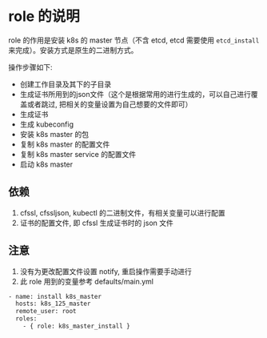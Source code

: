 
# role 的说明
role 的作用是安装 k8s 的 master 节点（不含 etcd, etcd 需要使用 `etcd_install` 来完成）。安装方式是原生的二进制方式。

操作步骤如下:
* 创建工作目录及其下的子目录
* 生成证书所用到的json文件（这个是根据常用的进行生成的，可以自己进行覆盖或者跳过, 把相关的变量设置为自己想要的文件即可）
* 生成证书
* 生成 kubeconfig
* 安装 k8s master 的包
* 复制 k8s master 的配置文件
* 复制 k8s master service 的配置文件
* 启动 k8s master

## 依赖
1. cfssl, cfssljson, kubectl 的二进制文件，有相关变量可以进行配置
2. 证书的配置文件, 即 cfssl 生成证书时的 json 文件

## 注意
1. 没有为更改配置文件设置 notify, 重启操作需要手动进行
2. 此 role 用到的变量参考 defaults/main.yml


```bash
- name: install k8s_master
  hosts: k8s_125_master
  remote_user: root
  roles:
    - { role: k8s_master_install }
```
